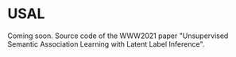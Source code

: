 # USAL
Coming soon.
Source code of the WWW2021 paper "Unsupervised Semantic Association Learning with Latent Label Inference".
